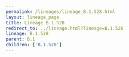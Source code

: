 ```yaml
---
permalink: /lineages/lineage_B.1.528.html
layout: lineage_page
title: Lineage B.1.528
redirect_to: ../lineage.html?lineage=B.1.528
lineage: B.1.528
parent: B.1
children: ['B.1.528']
---
```

